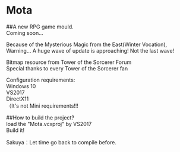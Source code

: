 # Mota

##A new RPG game mould.  
Coming soon...  

Because of the Mysterious Magic from the East(Winter Vocation),  
Warning...
A huge wave of update is approaching! Not the last wave!  

Bitmap resource from Tower of the Sorcerer Forum  
Special thanks to every Tower of the Sorcerer fan  

Configuration requirements:  
Windows 10  
VS2017  
DirectX11  
（It's not Mini requirements!!!  

##How to build the project?  
load the "Mota.vcxproj" by VS2017  
Build it!  

Sakuya：Let time go back to compile before.  
